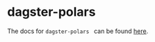 # dagster-polars

The docs for `dagster-polars ` can be found
[here](https://docs.dagster.io/_apidocs/libraries/dagster-polars).